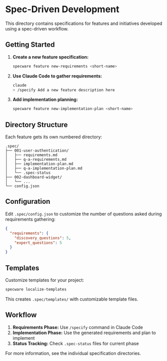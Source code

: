 # Spec-Driven Development

This directory contains specifications for features and initiatives developed using a spec-driven workflow.

## Getting Started

1. **Create a new feature specification:**
   ```bash
   specware feature new-requirements <short-name>
   ```

2. **Use Claude Code to gather requirements:**
   ```bash
   claude
   > /specify Add a new feature description here
   ```

3. **Add implementation planning:**
   ```bash
   specware feature new-implementation-plan <short-name>
   ```

## Directory Structure

Each feature gets its own numbered directory:

```
.spec/
├── 001-user-authentication/
│   ├── requirements.md
│   ├── q-a-requirements.md
│   ├── implementation-plan.md
│   ├── q-a-implementation-plan.md
│   └── .spec-status
├── 002-dashboard-widget/
│   └── ...
└── config.json
```

## Configuration

Edit `.spec/config.json` to customize the number of questions asked during requirements gathering:

```json
{
  "requirements": {
    "discovery_questions": 5,
    "expert_questions": 5
  }
}
```

## Templates

Customize templates for your project:

```bash
specware localize-templates
```

This creates `.spec/templates/` with customizable template files.

## Workflow

1. **Requirements Phase:** Use `/specify` command in Claude Code
2. **Implementation Phase:** Use the generated requirements and plan to implement
3. **Status Tracking:** Check `.spec-status` files for current phase

For more information, see the individual specification directories.